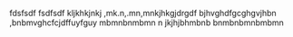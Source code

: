 fdsfsdf
fsdfsdf
kljkhkjnkj
,mk.n,.mn,mnkjhkgjdrgdf
bjhvghdfgcghgvjhbn
,bnbmvghcfcjdffuyfguy
mbmnbnmbmn n jkjhjbhmbnb bnmbnbmnbmbmn
